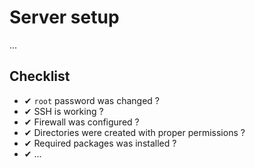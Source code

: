 # Server setup

...

## Checklist

- ✔ `root` password was changed ?
- ✔ SSH is working ?
- ✔ Firewall was configured ?
- ✔ Directories were created with proper permissions ?
- ✔ Required packages was installed ?
- ✔ ...